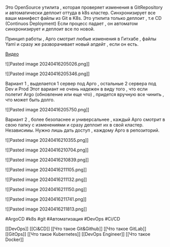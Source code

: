 Это OpenSource утилита , которая проверяет изменения в GitRepository и автоматически деплоит оттуда в k8s кластер. 
Синхронизирует все ваши манифест файлы из Git в K8s.
Это утилита только деплоит , т.е CD (Continuos Deployment)
Если процесс падает , он автоматом синхронизирует и деплоит все по новой.

Принцип работы , Арго смотрит любые изменения в Гитхабе , файлы Yaml и сразу же разворачивает новый апдейт , если он есть. 

[Видео](https://www.youtube.com/watch?v=UwUZReDO4-4)


![[Pasted image 20240416205026.png]]

![[Pasted image 20240416205346.png]]

Вариант 1 , выделается 1 сервер под Арго , остальные 2 сервера под Dev и Prod 
Этот вариант не очень надежен в виду того , что если полетит Argo (обновление или еще что) , придется вручную все чинить , что может быть долго.

![[Pasted image 20240416205750.png]]

Вариант 2 , более безопаснее и универсальнее , каждый Арго смотрит в свою папку с изменениями и сразу деплоит их в свой кластер. Независимы. Нужно лишь дать доступ , каждому Арго в репозиторий. 

![[Pasted image 20240416210355.png]]

![[Pasted image 20240416210704.png]]

![[Pasted image 20240416210839.png]]

![[Pasted image 20240416211105.png]]

![[Pasted image 20240416211132.png]]

![[Pasted image 20240416211150.png]]

![[Pasted image 20240416211741.png]]

![[Pasted image 20240416211813.png]]

#ArgoCD #k8s #git #Автоматизация #DevOps #Ci/CD 

[[DevOps]]  [[Ci&CD]] [[Что такое Git&Github]] 
[[Что такое GitLab]] [[GitOps]] [[Что такое Kubernetes]] 
[[DevOps Engineer]] [[Что такое Docker]] 